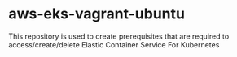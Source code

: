 # aws-eks-vagrant-ubuntu
This repository is used to create prerequisites that are required to access/create/delete Elastic Container Service For Kubernetes
